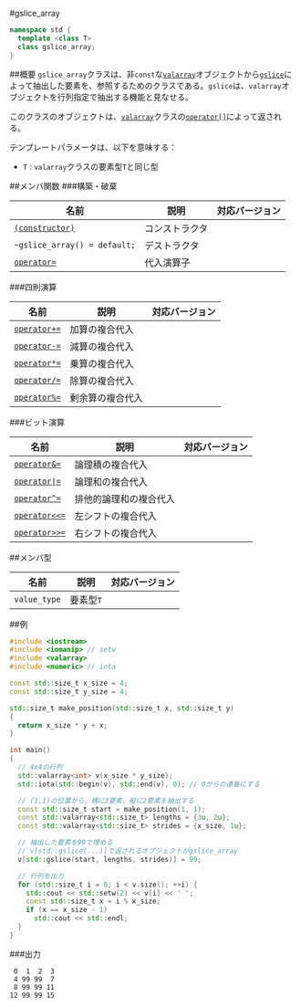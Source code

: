 #gslice_array
```cpp
namespace std {
  template <class T>
  class gslice_array;
}
```

##概要
`gslice_array`クラスは、非`const`な[`valarray`](./valarray.md)オブジェクトから[`gslice`](./gslice.md)によって抽出した要素を、参照するためのクラスである。`gslice`は、`valarray`オブジェクトを行列指定で抽出する機能と見なせる。

このクラスのオブジェクトは、[`valarray`](./valarray.md)クラスの[`operator[]`](./valarray/op_at.md)によって返される。


テンプレートパラメータは、以下を意味する：

- `T` : `valarray`クラスの要素型`T`と同じ型


##メンバ関数
###構築・破棄

| 名前 | 説明 | 対応バージョン |
|-------------------------------------------------|----------------|----------------|
| [`(constructor)`](./gslice_array/op_constructor.md) | コンストラクタ | |
| `~gslice_array() = default;`                     | デストラクタ   | |
| [`operator=`](./gslice_array/op_assign.md)       | 代入演算子     | |


###四則演算

| 名前 | 説明 | 対応バージョン |
|-----------------------------------------------------|------------------|-------|
| [`operator+=`](./gslice_array/op_plus_assign.md)     | 加算の複合代入   | |
| [`operator-=`](./gslice_array/op_minus_assign.md)    | 減算の複合代入   | |
| [`operator*=`](./gslice_array/op_multiply_assign.md) | 乗算の複合代入   | |
| [`operator/=`](./gslice_array/op_divide_assign.md)   | 除算の複合代入   | |
| [`operator%=`](./gslice_array/op_modulo_assign.md)   | 剰余算の複合代入 | |


###ビット演算

| 名前 | 説明 | 対応バージョン |
|---------------------------------------------------------------|------------------------|-------|
| [`operator&=`](./gslice_array/op_and_assign.md)                | 論理積の複合代入       | |
| [<code>operator&#x7C;=</code>](./gslice_array/op_or_assign.md) | 論理和の複合代入       | |
| [`operator^=`](./gslice_array/op_xor_assign.md)                | 排他的論理和の複合代入 | |
| [`operator<<=`](./gslice_array/op_left_shift_assign.md)        | 左シフトの複合代入     | |
| [`operator>>=`](./gslice_array/op_right_shift_assign.md)       | 右シフトの複合代入     | |


##メンバ型

| 名前         | 説明      | 対応バージョン |
|--------------|-----------|----------------|
| `value_type` | 要素型`T` | |


##例
```cpp
#include <iostream>
#include <iomanip> // setw
#include <valarray>
#include <numeric> // iota

const std::size_t x_size = 4;
const std::size_t y_size = 4;

std::size_t make_position(std::size_t x, std::size_t y)
{
  return x_size * y + x;
}

int main()
{
  // 4x4の行列
  std::valarray<int> v(x_size * y_size);
  std::iota(std::begin(v), std::end(v), 0); // 0からの連番にする

  // (1,1)の位置から、横に3要素、縦に2要素を抽出する
  const std::size_t start = make_position(1, 1);
  const std::valarray<std::size_t> lengths = {3u, 2u};
  const std::valarray<std::size_t> strides = {x_size, 1u};

  // 抽出した要素を99で埋める
  // v[std::gslice(...)]で返されるオブジェクトがgslice_array
  v[std::gslice(start, lengths, strides)] = 99;

  // 行列を出力
  for (std::size_t i = 0; i < v.size(); ++i) {
    std::cout << std::setw(2) << v[i] << ' ';
    const std::size_t x = i % x_size;
    if (x == x_size - 1)
      std::cout << std::endl;
  }
}
```

###出力
```
 0  1  2  3 
 4 99 99  7 
 8 99 99 11 
12 99 99 15 
```


